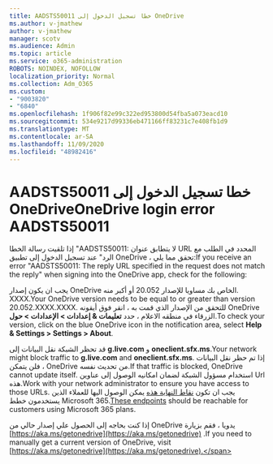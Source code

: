 ```yaml
---
title: AADSTS50011 خطا تسجيل الدخول إلى OneDrive
ms.author: v-jmathew
author: v-jmathew
manager: scotv
ms.audience: Admin
ms.topic: article
ms.service: o365-administration
ROBOTS: NOINDEX, NOFOLLOW
localization_priority: Normal
ms.collection: Adm_O365
ms.custom:
- "9003820"
- "6840"
ms.openlocfilehash: 1f906f82e99c322ed953800d54fba5a073eacd10
ms.sourcegitcommit: 534e9217d99336eb471166ff83231c7e408fb1d9
ms.translationtype: MT
ms.contentlocale: ar-SA
ms.lasthandoff: 11/09/2020
ms.locfileid: "48982416"
---
```

# <a name="onedrive-login-error-aadsts50011"></a><span data-ttu-id="11d41-102">AADSTS50011 خطا تسجيل الدخول إلى OneDrive</span><span class="sxs-lookup"><span data-stu-id="11d41-102">OneDrive login error AADSTS50011</span></span>

<span data-ttu-id="11d41-103">إذا تلقيت رسالة الخطا "AADSTS50011: لا يتطابق عنوان URL المحدد في الطلب مع الرد" عند تسجيل الدخول إلى تطبيق OneDrive ، تحقق مما يلي:</span><span class="sxs-lookup"><span data-stu-id="11d41-103">If you receive an error "AADSTS50011: The reply URL specified in the request does not match the reply" when signing into the OneDrive app, check for the following:</span></span>

<span data-ttu-id="11d41-104">يجب ان يكون إصدار OneDrive الخاص بك مساويا للإصدار 20.052 أو أكبر منه. XXXX.</span><span class="sxs-lookup"><span data-stu-id="11d41-104">Your OneDrive version needs to be equal to or greater than version 20.052.XXXX.XXXX.</span></span> <span data-ttu-id="11d41-105">للتحقق من الإصدار الذي قمت به ، انقر فوق أيقونه OneDrive الزرقاء في منطقه الاعلام ، حدد **تعليمات & إعدادات > الإعدادات > حول**.</span><span class="sxs-lookup"><span data-stu-id="11d41-105">To check your version, click on the blue OneDrive icon in the notification area, select **Help & Settings > Settings > About**.</span></span>

<span data-ttu-id="11d41-106">قد تحظر الشبكة نقل البيانات إلى **g.live.com** و **oneclient.sfx.ms**.</span><span class="sxs-lookup"><span data-stu-id="11d41-106">Your network might block traffic to **g.live.com** and **oneclient.sfx.ms**.</span></span> <span data-ttu-id="11d41-107">إذا تم حظر نقل البيانات ، فلن يتمكن OneDrive من تحديث نفسه.</span><span class="sxs-lookup"><span data-stu-id="11d41-107">If that traffic is blocked, OneDrive cannot update itself.</span></span> <span data-ttu-id="11d41-108">استخدام مسؤول الشبكة لضمان امكانيه الوصول إلى عناوين Url هذه.</span><span class="sxs-lookup"><span data-stu-id="11d41-108">Work with your network administrator to ensure you have access to those URLs.</span></span> <span data-ttu-id="11d41-109">يجب ان تكون [نقاط النهاية هذه](https://docs.microsoft.com/microsoft-365/enterprise/urls-and-ip-address-ranges?view=o365-worldwide) يمكن الوصول اليها للعملاء الذين يستخدمون خطط Microsoft 365.</span><span class="sxs-lookup"><span data-stu-id="11d41-109">[These endpoints](https://docs.microsoft.com/microsoft-365/enterprise/urls-and-ip-address-ranges?view=o365-worldwide) should be reachable for customers using Microsoft 365 plans.</span></span>

<span data-ttu-id="11d41-110">إذا كنت بحاجه إلى الحصول علي إصدار حالي من OneDrive يدويا ، فقم بزيارة [https://aka.ms/getonedrive](https://aka.ms/getonedrive) .</span><span class="sxs-lookup"><span data-stu-id="11d41-110">If you need to manually get a current version of OneDrive, visit [https://aka.ms/getonedrive](https://aka.ms/getonedrive).</span></span>
